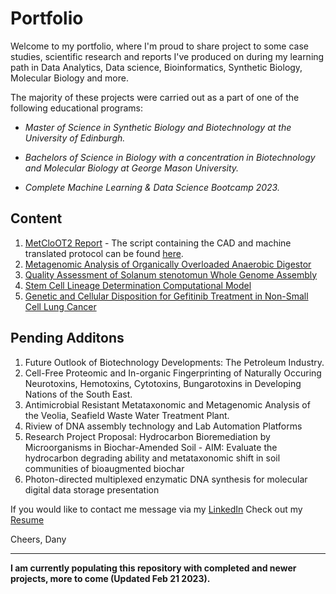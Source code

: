 # Portfolio

Welcome to my portfolio, where I'm proud to share project to some case studies, scientific research and reports I've produced on during my learning path in Data Analytics, Data science, Bioinformatics, Synthetic Biology, Molecular Biology and more. 

The majority of these projects were carried out as a part of one of the following educational programs: 

* *Master of Science in Synthetic Biology and Biotechnology at the University of Edinburgh.* 

* *Bachelors of Science in Biology with a concentration in Biotechnology and Molecular Biology at George Mason University.*

* *Complete Machine Learning & Data Science Bootcamp 2023.*

## Content
1. [MetCloOT2 Report](https://github.com/DanyMatute/Portfolio/tree/main/MetCloOT2%20Report) - The script containing the CAD and machine translated protocol can be found [here](https://github.com/Edinburgh-Genome-Foundry/OT2Metclo).
2. [Metagenomic Analysis of Organically Overloaded Anaerobic Digestor](https://github.com/DanyMatute/Portfolio/tree/main/Metagenomic%20Analysis%20of%20Organically%20Overloaded%20Anaerobic%20Digestor)
3. [Quality Assessment of Solanum stenotomun Whole Genome Assembly](https://github.com/DanyMatute/Portfolio/tree/main/Quality%20Assessment%20of%20Solanum%20stenotomun)
4. [Stem Cell Lineage Determination Computational Model](https://github.com/DanyMatute/Portfolio/tree/main/Stem%20Cell%20Lineage%20Determination%20Computational%20Model)
5. [Genetic and Cellular Disposition for Gefitinib Treatment in Non-Small Cell Lung Cancer](https://github.com/DanyMatute/Portfolio/tree/main/Genetic%20and%20Cellular%20Disposition%20for%20Gefitinib%20Treatment%20in%20Non-Small%20Cell%20Lung%20Cancer)

## Pending Additons
1. Future Outlook of Biotechnology Developments: The Petroleum Industry.
2. Cell-Free Proteomic and In-organic Fingerprinting of Naturally Occuring Neurotoxins, Hemotoxins, Cytotoxins, Bungarotoxins in Developing Nations of the South East. 
3. Antimicrobial Resistant Metataxonomic and Metagenomic Analysis of the Veolia, Seafield Waste Water Treatment Plant.
4. Riview of DNA assembly technology and Lab Automation Platforms
5. Research Project Proposal: Hydrocarbon Bioremediation by Microorganisms in Biochar-Amended Soil - AIM: Evaluate the hydrocarbon degrading ability and metataxonomic shift in soil communities of bioaugmented biochar
6. Photon-directed multiplexed enzymatic DNA synthesis for molecular digital data storage presentation






If you would like to contact me message via my [LinkedIn](https://www.linkedin.com/in/dmatute/) 
Check out my [Resume](https://github.com/DanyMatute/Resume)

Cheers,
Dany

---

**I am currently populating this repository with completed and newer projects, more to come (Updated Feb 21 2023).** 
